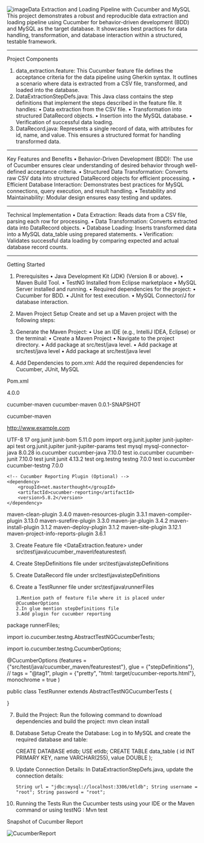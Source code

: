![image](https://github.com/user-attachments/assets/b1161bb0-28e9-40c9-9fab-e1252ed8b67a)Data Extraction and Loading Pipeline with Cucumber and MySQL
This project demonstrates a robust and reproducible data extraction and loading pipeline using Cucumber for behavior-driven development (BDD) and MySQL as the target database. It showcases best practices for data handling, transformation, and database interaction within a structured, testable framework.
________________________________________
Project Components
1.	data_extraction.feature: This Cucumber feature file defines the acceptance criteria for the data pipeline using Gherkin syntax. It outlines a scenario where data is extracted from a CSV file, transformed, and loaded into the database.
2.	DataExtractionStepDefs.java: This Java class contains the step definitions that implement the steps described in the feature file. It handles:
•	Data extraction from the CSV file.
•	Transformation into structured DataRecord objects.
•	Insertion into the MySQL database.
•	Verification of successful data loading.
3.	DataRecord.java: Represents a single record of data, with attributes for id, name, and value. This ensures a structured format for handling transformed data.
________________________________________
Key Features and Benefits
•	Behavior-Driven Development (BDD): The use of Cucumber ensures clear understanding of desired behavior through well-defined acceptance criteria.
•	Structured Data Transformation: Converts raw CSV data into structured DataRecord objects for efficient processing.
•	Efficient Database Interaction: Demonstrates best practices for MySQL connections, query execution, and result handling.
•	Testability and Maintainability: Modular design ensures easy testing and updates.
________________________________________
Technical Implementation
•	Data Extraction: Reads data from a CSV file, parsing each row for processing.
•	Data Transformation: Converts extracted data into DataRecord objects.
•	Database Loading: Inserts transformed data into a MySQL data_table using prepared statements.
•	Verification: Validates successful data loading by comparing expected and actual database record counts.
________________________________________
Getting Started
1. Prerequisites
•	Java Development Kit (JDK) (Version 8 or above).
•	Maven Build Tool.
•	TestNG Installed from Eclipse marketplace
•	MySQL Server installed and running.
•	Required dependencies for the project:
•	Cucumber for BDD.
•	JUnit for test execution.
•	MySQL Connector/J for database interaction.
2. Maven Project Setup
Create and set up a Maven project with the following steps:
1.	Generate the Maven Project:
•	Use an IDE (e.g., IntelliJ IDEA, Eclipse) or the terminal:
•	Create a Maven Project <cucumber-maven>
•	Navigate to the project directory.
•	Add package <featuretest>  at  src/test/java level.
•	Add package <runnerFiles> at  src/test/java level
•	Add package <stepDefinitions> at src/test/java level

2.	Add Dependencies to pom.xml: Add the required dependencies for Cucumber, JUnit, MySQL

Pom.xml

<?xml version="1.0" encoding="UTF-8"?>
<project xmlns="http://maven.apache.org/POM/4.0.0" xmlns:xsi="http://www.w3.org/2001/XMLSchema-instance"
  xsi:schemaLocation="http://maven.apache.org/POM/4.0.0 http://maven.apache.org/xsd/maven-4.0.0.xsd">
  <modelVersion>4.0.0</modelVersion>

  <groupId>cucumber-maven</groupId>
  <artifactId>cucumber-maven</artifactId>
  <version>0.0.1-SNAPSHOT</version>

  <name>cucumber-maven</name>
  <!-- FIXME change it to the project's website -->
  <url>http://www.example.com</url>

  <properties>
    <project.build.sourceEncoding>UTF-8</project.build.sourceEncoding>
    <maven.compiler.release>17</maven.compiler.release>
  </properties>

  <dependencyManagement>
    <dependencies>
      <dependency>
        <groupId>org.junit</groupId>
        <artifactId>junit-bom</artifactId>
        <version>5.11.0</version>
        <type>pom</type>
        <scope>import</scope>
      </dependency>
    </dependencies>
  </dependencyManagement>

  <dependencies>
    <dependency>
      <groupId>org.junit.jupiter</groupId>
      <artifactId>junit-jupiter-api</artifactId>
      <scope>test</scope>
    </dependency>
    <!-- Optionally: parameterized tests support -->
    <dependency>
      <groupId>org.junit.jupiter</groupId>
      <artifactId>junit-jupiter-params</artifactId>
      <scope>test</scope>
    </dependency>
     <dependency>
        <groupId>mysql</groupId>
        <artifactId>mysql-connector-java</artifactId>
        <version>8.0.28</version> </dependency>
         <dependency>
        <groupId>io.cucumber</groupId>
        <artifactId>cucumber-java</artifactId>
        <version>7.10.0</version>  <scope>test</scope>
    </dependency>
    <dependency>
        <groupId>io.cucumber</groupId>
        <artifactId>cucumber-junit</artifactId>
        <version>7.10.0</version> <scope>test</scope>
    </dependency>
    <dependency>
        <groupId>junit</groupId>
        <artifactId>junit</artifactId>
        <version>4.13.2</version> <scope>test</scope>
    </dependency>
     <!-- TestNG Dependency -->
    <dependency>
        <groupId>org.testng</groupId>
        <artifactId>testng</artifactId>
        <version>7.0.0</version> <!-- Use the latest stable version -->
        <scope>test</scope>
    </dependency>
    <dependency>
    <groupId>io.cucumber</groupId>
    <artifactId>cucumber-testng</artifactId>
    <version>7.0.0</version> <!-- Replace with the latest version -->
</dependency>


    <!-- Cucumber Reporting Plugin (Optional) -->
    <dependency>
        <groupId>net.masterthought</groupId>
        <artifactId>cucumber-reporting</artifactId>
        <version>5.8.2</version>
    </dependency>
  </dependencies>

  <build>
    <pluginManagement><!-- lock down plugins versions to avoid using Maven defaults (may be moved to parent pom) -->
      <plugins>
        <!-- clean lifecycle, see https://maven.apache.org/ref/current/maven-core/lifecycles.html#clean_Lifecycle -->
        <plugin>
          <artifactId>maven-clean-plugin</artifactId>
          <version>3.4.0</version>
        </plugin>
        <!-- default lifecycle, jar packaging: see https://maven.apache.org/ref/current/maven-core/default-bindings.html#Plugin_bindings_for_jar_packaging -->
        <plugin>
          <artifactId>maven-resources-plugin</artifactId>
          <version>3.3.1</version>
        </plugin>
        <plugin>
          <artifactId>maven-compiler-plugin</artifactId>
          <version>3.13.0</version>
        </plugin>
        <plugin>
          <artifactId>maven-surefire-plugin</artifactId>
          <version>3.3.0</version>
        </plugin>
        <plugin>
          <artifactId>maven-jar-plugin</artifactId>
          <version>3.4.2</version>
        </plugin>
        <plugin>
          <artifactId>maven-install-plugin</artifactId>
          <version>3.1.2</version>
        </plugin>
        <plugin>
          <artifactId>maven-deploy-plugin</artifactId>
          <version>3.1.2</version>
        </plugin>
        <!-- site lifecycle, see https://maven.apache.org/ref/current/maven-core/lifecycles.html#site_Lifecycle -->
        <plugin>
          <artifactId>maven-site-plugin</artifactId>
          <version>3.12.1</version>
        </plugin>
        <plugin>
          <artifactId>maven-project-info-reports-plugin</artifactId>
          <version>3.6.1</version>
        </plugin>
      </plugins>
    </pluginManagement>
  </build>
</project>



3.	Create Feature  file <DataExtraction.feature> under src\test\java\cucumber_maven\featurestest\

4.	Create StepDefinitions file <DataExtractionStepDefs> under src\test\java\stepDefinitions


5.	Create DataRecord file <DataRecord> under src\test\java\stepDefinitions

6.	Create a TestRunner file under src\test\java\runnerFiles

		1.Mention path of feature file where it is placed under @CucumberOptions
		2.In glue mention stepDefinitions file
		3.Add plugin for cucumber reporting

package runnerFiles;

import io.cucumber.testng.AbstractTestNGCucumberTests;

import io.cucumber.testng.CucumberOptions;


@CucumberOptions (features = {"src/test/java/cucumber_maven/featurestest"},
        glue = {"stepDefinitions"},
       // tags = "@tag1",
        plugin = {"pretty", "html: target/cucumber-reports.html"},
       monochrome = true
)

public class TestRunner extends AbstractTestNGCucumberTests {
	


}


7.	Build the Project: Run the following command to download dependencies and build the project:
      		mvn clean install 
  
8.  Database Setup
     Create the Database: Log in to MySQL and create the required database <etldb> and table:

       CREATE DATABASE etldb; USE etldb; CREATE TABLE data_table ( id INT PRIMARY KEY, name VARCHAR(255), value DOUBLE ); 


9.	Update Connection Details: In DataExtractionStepDefs.java, update the connection details:
    
      	String url = "jdbc:mysql://localhost:3306/etldb"; String username = "root"; String password = "root"; 


11.  Running the Tests
        Run the Cucumber tests using your IDE or the Maven command or using testNG :
                  Mvn test


Snapshot of Cucumber Report


![CucumberReport](https://github.com/user-attachments/assets/1cb5a0e7-7813-41a6-82f9-a99bd3750629)
